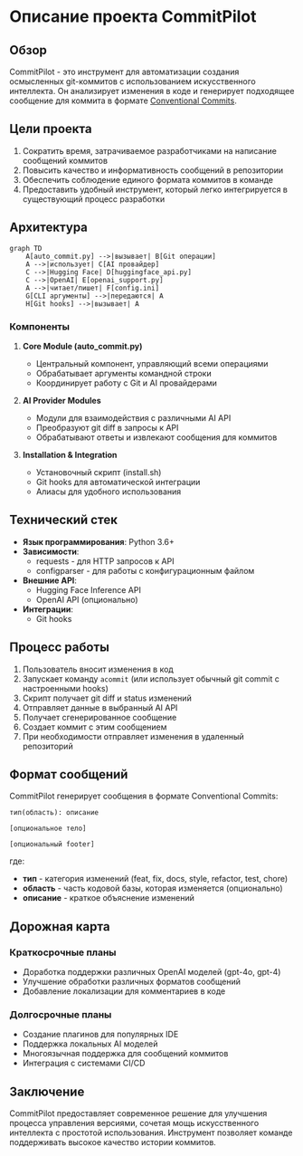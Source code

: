 # Описание проекта CommitPilot

## Обзор

CommitPilot - это инструмент для автоматизации создания осмысленных git-коммитов с использованием искусственного интеллекта. Он анализирует изменения в коде и генерирует подходящее сообщение для коммита в формате [Conventional Commits](https://www.conventionalcommits.org/).

## Цели проекта

1. Сократить время, затрачиваемое разработчиками на написание сообщений коммитов
2. Повысить качество и информативность сообщений в репозитории
3. Обеспечить соблюдение единого формата коммитов в команде
4. Предоставить удобный инструмент, который легко интегрируется в существующий процесс разработки

## Архитектура

```mermaid
graph TD
    A[auto_commit.py] -->|вызывает| B[Git операции]
    A -->|использует| C[AI провайдер]
    C -->|Hugging Face| D[huggingface_api.py]
    C -->|OpenAI| E[openai_support.py]
    A -->|читает/пишет| F[config.ini]
    G[CLI аргументы] -->|передаются| A
    H[Git hooks] -->|вызывает| A
```

### Компоненты

1. **Core Module (auto_commit.py)**

    - Центральный компонент, управляющий всеми операциями
    - Обрабатывает аргументы командной строки
    - Координирует работу с Git и AI провайдерами

2. **AI Provider Modules**

    - Модули для взаимодействия с различными AI API
    - Преобразуют git diff в запросы к API
    - Обрабатывают ответы и извлекают сообщения для коммитов

3. **Installation & Integration**
    - Установочный скрипт (install.sh)
    - Git hooks для автоматической интеграции
    - Алиасы для удобного использования

## Технический стек

-   **Язык программирования**: Python 3.6+
-   **Зависимости**:
    -   requests - для HTTP запросов к API
    -   configparser - для работы с конфигурационным файлом
-   **Внешние API**:
    -   Hugging Face Inference API
    -   OpenAI API (опционально)
-   **Интеграции**:
    -   Git hooks

## Процесс работы

1. Пользователь вносит изменения в код
2. Запускает команду `acommit` (или использует обычный git commit с настроенными hooks)
3. Скрипт получает git diff и status изменений
4. Отправляет данные в выбранный AI API
5. Получает сгенерированное сообщение
6. Создает коммит с этим сообщением
7. При необходимости отправляет изменения в удаленный репозиторий

## Формат сообщений

CommitPilot генерирует сообщения в формате Conventional Commits:

```
тип(область): описание

[опциональное тело]

[опциональный footer]
```

где:

-   **тип** - категория изменений (feat, fix, docs, style, refactor, test, chore)
-   **область** - часть кодовой базы, которая изменяется (опционально)
-   **описание** - краткое объяснение изменений

## Дорожная карта

### Краткосрочные планы

-   Доработка поддержки различных OpenAI моделей (gpt-4o, gpt-4)
-   Улучшение обработки различных форматов сообщений
-   Добавление локализации для комментариев в коде

### Долгосрочные планы

-   Создание плагинов для популярных IDE
-   Поддержка локальных AI моделей
-   Многоязычная поддержка для сообщений коммитов
-   Интеграция с системами CI/CD

## Заключение

CommitPilot предоставляет современное решение для улучшения процесса управления версиями, сочетая мощь искусственного интеллекта с простотой использования. Инструмент позволяет команде поддерживать высокое качество истории коммитов.

